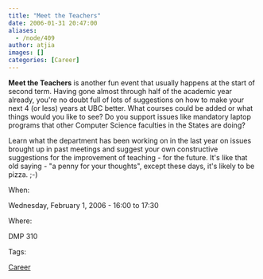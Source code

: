 ```yaml
---
title: "Meet the Teachers"
date: 2006-01-31 20:47:00
aliases:
  - /node/409
author: atjia
images: []
categories: [Career]
---
```


**Meet the Teachers** is another fun event that usually happens at the start of second term. Having gone almost through half of the academic year already, you're no doubt full of lots of suggestions on how to make your next 4 (or less) years at UBC better. What courses could be added or what things would you like to see? Do you support issues like mandatory laptop programs that other Computer Science faculties in the States are doing?

Learn what the department has been working on in the last year on issues brought up in past meetings and suggest your own constructive suggestions for the improvement of teaching - for the future. It's like that old saying - "a penny for your thoughts", except these days, it's likely to be pizza. ;-)

When: 

Wednesday, February 1, 2006 - 16:00 to 17:30

Where: 

DMP 310

Tags: 

[Career](/career)
